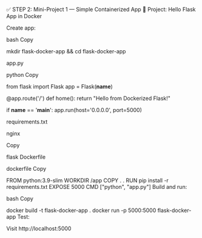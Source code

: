 
✅ STEP 2: Mini-Project 1 — Simple Containerized App
🔧 Project: Hello Flask App in Docker

Create app:

bash
Copy

mkdir flask-docker-app && cd flask-docker-app

app.py

python
Copy

from flask import Flask
app = Flask(__name__)

@app.route('/')
def home():
    return "Hello from Dockerized Flask!"

if __name__ == '__main__':
    app.run(host='0.0.0.0', port=5000)
    
requirements.txt

nginx

Copy

flask
Dockerfile

dockerfile
Copy

FROM python:3.9-slim
WORKDIR /app
COPY . .
RUN pip install -r requirements.txt
EXPOSE 5000
CMD ["python", "app.py"]
Build and run:

bash
Copy

docker build -t flask-docker-app .
docker run -p 5000:5000 flask-docker-app
Test:

Visit http://localhost:5000
